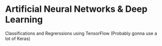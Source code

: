 # Artificial Neural Networks & Deep Learning

Classifications and Regrerssions using TensorFlow
(Probably gonna use a lot of Keras)
